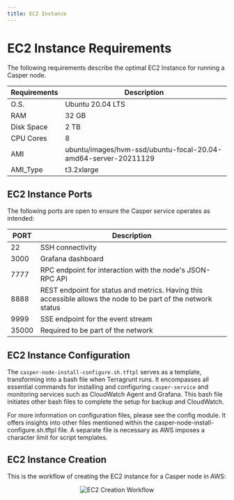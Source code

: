 ```yaml
---
title: EC2 Instance
---
```


# EC2 Instance Requirements

The following requirements describe the optimal EC2 Instance for running a Casper node.

| Requirements | Description          |
| ------------ | ---------------------|
| O.S.         | Ubuntu 20.04 LTS     |
| RAM          | 32 GB                |
| Disk Space   | 2 TB                 |
| CPU Cores    | 8                    |
| AMI          | ubuntu/images/hvm-ssd/ubuntu-focal-20.04-amd64-server-20211129 |
| AMI_Type     | t3.2xlarge           |

## EC2 Instance Ports

The following ports are open to ensure the Casper service operates as intended:

| PORT  | Description                                                                                                 |
| ----- | ----------------------------------------------------------------------------------------------------------- |
| 22    | SSH connectivity                                                                                            |
| 3000  | Grafana dashboard                                                                                           |
| 7777  | RPC endpoint for interaction with the node's JSON-RPC API                                                   |
| 8888  | REST endpoint for status and metrics. Having this accessible allows the node to be part of the network status|
| 9999  | SSE endpoint for the event stream                                                                           |
| 35000 | Required to be part of the network                                                                          |

## EC2 Instance Configuration

The `casper-node-install-configure.sh.tftpl` serves as a template, transforming into a bash file when Terragrunt runs. It encompasses all essential commands for installing and configuring `casper-service` and monitoring services such as CloudWatch Agent and Grafana. This bash file initiates other bash files to complete the setup for backup and CloudWatch.

For more information on configuration files, please see the config module. It offers insights into other files mentioned within the casper-node-install-configure.sh.tftpl file. A separate file is necessary as AWS imposes a character limit for script templates.

## EC2 Instance Creation

This is the workflow of creating the EC2 instance for a Casper node in AWS:

<p align="center">
<img src={"/image/operators/instance-creation.png"} alt="EC2 Creation Workflow"/>
</p>
